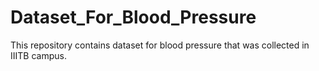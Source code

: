 # Dataset_For_Blood_Pressure
This repository contains dataset for blood pressure that was collected in IIITB campus.
